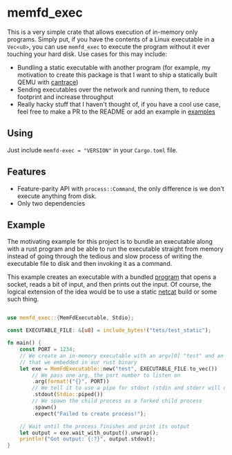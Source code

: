# memfd_exec

This is a very simple crate that allows execution of in-memory only programs. Simply
put, if you have the contents of a Linux executable in a `Vec<u8>`, you can use
`memfd_exec` to execute the program without it ever touching your hard disk. Use
cases for this may include:

* Bundling a static executable with another program (for example, my motivation to
  create this package is that I want to ship a statically built QEMU with
  [cantrace](https://github.com/novafacing/cannoli))
* Sending executables over the network and running them, to reduce footprint and increase
  throughput
* Really hacky stuff that I haven't thought of, if you have a cool use case, feel free
  to make a PR to the README or add an example in [examples](examples)

## Using

Just include `memfd-exec = "VERSION"` in your `Cargo.toml` file.

## Features

* Feature-parity API with `process::Command`, the only difference is we don't execute
  anything from disk.
* Only two dependencies

## Example

The motivating example for this project is to bundle an executable along with a rust
program and be able to run the executable straight from memory instead of going
through the tedious and slow process of writing the executable file to disk and then
invoking it as a command.

This example creates an executable with a bundled [program](tests/test_static.c) that
opens a socket, reads a bit of input, and then prints out the input. Of course, the
logical extension of the idea would be to use a static
[netcat](https://github.com/openbsd/src/blob/master/usr.bin/nc/netcat.c) build or some
such thing.

```rust

use memfd_exec::{MemFdExecutable, Stdio};

const EXECUTABLE_FILE: &[u8] = include_bytes!("tets/test_static");

fn main() {
    const PORT = 1234;
    // We create an in-memory executable with an argv[0] "test" and an executable file
    // that we embedded in our rust binary
    let exe = MemFdExecutable::new("test", EXECUTABLE_FILE.to_vec())
        // We pass one arg, the port number to listen on
        .arg(format!("{}", PORT))
        // We tell it to use a pipe for stdout (stdin and stderr will default to Stdio::inherit())
        .stdout(Stdio::piped())
        // We spawn the child process as a forked child process
        .spawn()
        .expect("Failed to create process!");

    // Wait until the process finishes and print its output
    let output = exe.wait_with_output().unwrap();
    println!("Got output: {:?}", output.stdout);
}
```
